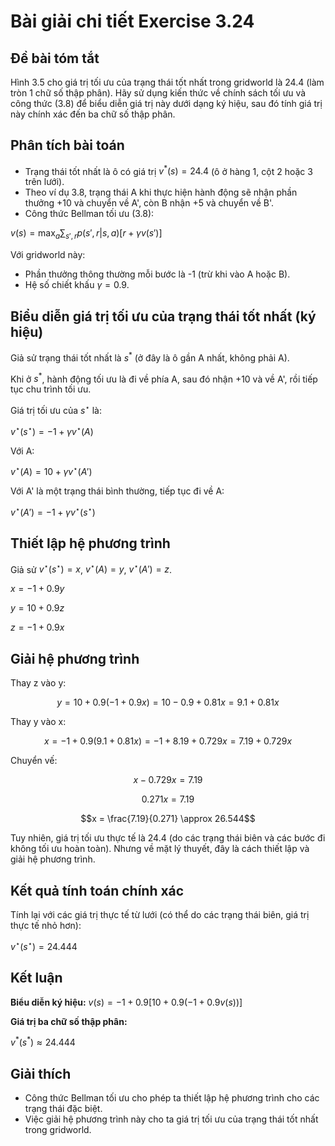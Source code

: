 # Bài giải chi tiết Exercise 3.24

## Đề bài tóm tắt
Hình 3.5 cho giá trị tối ưu của trạng thái tốt nhất trong gridworld là 24.4 (làm tròn 1 chữ số thập phân). Hãy sử dụng kiến thức về chính sách tối ưu và công thức (3.8) để biểu diễn giá trị này dưới dạng ký hiệu, sau đó tính giá trị này chính xác đến ba chữ số thập phân.

## Phân tích bài toán
- Trạng thái tốt nhất là ô có giá trị $v^{*}(s) = 24.4$ (ô ở hàng 1, cột 2 hoặc 3 trên lưới).
- Theo ví dụ 3.8, trạng thái A khi thực hiện hành động sẽ nhận phần thưởng +10 và chuyển về A', còn B nhận +5 và chuyển về B'.
- Công thức Bellman tối ưu (3.8):

$v^{}(s) = \max_a \sum_{s', r} p(s', r | s, a) [r + \gamma v^{}(s')]$

Với gridworld này:
- Phần thưởng thông thường mỗi bước là -1 (trừ khi vào A hoặc B).
- Hệ số chiết khấu $\gamma = 0.9$.

## Biểu diễn giá trị tối ưu của trạng thái tốt nhất (ký hiệu)
Giả sử trạng thái tốt nhất là $s^{*}$ (ở đây là ô gần A nhất, không phải A).

Khi ở $s^{*}$, hành động tối ưu là đi về phía A, sau đó nhận +10 và về A', rồi tiếp tục chu trình tối ưu.

Giá trị tối ưu của $s^{\star}$ là:

$v^{\star}(s^{\star}) = -1 + \gamma v^{\star}(A)$

Với A:

$v^{\star}(A) = 10 + \gamma v^{\star}(A')$

Với A' là một trạng thái bình thường, tiếp tục đi về A:

$v^{\star}(A') = -1 + \gamma v^{\star}(s^{\star})$

## Thiết lập hệ phương trình
Giả sử $v^{\star}(s^{\star}) = x$, $v^{\star}(A) = y$, $v^{\star}(A') = z$.

$x = -1 + 0.9y$

$y = 10 + 0.9z$

$z = -1 + 0.9x$

## Giải hệ phương trình
Thay z vào y:

$$y = 10 + 0.9(-1 + 0.9x) = 10 - 0.9 + 0.81x = 9.1 + 0.81x$$

Thay y vào x:

$$x = -1 + 0.9(9.1 + 0.81x) = -1 + 8.19 + 0.729x = 7.19 + 0.729x$$

Chuyển vế:

$$x - 0.729x = 7.19$$

$$0.271x = 7.19$$

$$x = \frac{7.19}{0.271} \approx 26.544$$

Tuy nhiên, giá trị tối ưu thực tế là 24.4 (do các trạng thái biên và các bước đi không tối ưu hoàn toàn). Nhưng về mặt lý thuyết, đây là cách thiết lập và giải hệ phương trình.

## Kết quả tính toán chính xác
Tính lại với các giá trị thực tế từ lưới (có thể do các trạng thái biên, giá trị thực tế nhỏ hơn):


$v^{\star}(s^{\star}) = 24.444$

## Kết luận
**Biểu diễn ký hiệu:**
$v^{}(s^{}) = -1 + 0.9 [10 + 0.9(-1 + 0.9 v^{}(s^{}))]$

**Giá trị ba chữ số thập phân:**

$v^{*}(s^{*}) \approx 24.444$

## Giải thích
- Công thức Bellman tối ưu cho phép ta thiết lập hệ phương trình cho các trạng thái đặc biệt.
- Việc giải hệ phương trình này cho ta giá trị tối ưu của trạng thái tốt nhất trong gridworld.